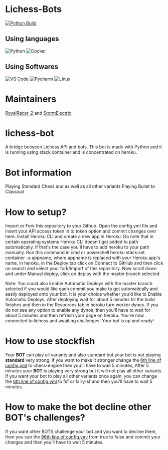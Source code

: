 # Lichess-Bots
[![Python Build](https://github.com/codingforhelp/Lichess-Bot/actions/workflows/python-build.yml/badge.svg)](https://github.com/StormElectric/Lichess-Bots/actions/workflows/python-build.yml)

## Using languages

![Python](https://img.shields.io/badge/-Python-3776AB?logo=python&logoColor=ffffff)
![Docker](https://img.shields.io/badge/-docker-00599C?logo=docker%2b%2b&logoColor=ffffff)


## Using Softwares

![VS Code](https://img.shields.io/badge/VSCode-%23007ACC?logo=Visual-studio-code)
![Pycharm](https://img.shields.io/badge/PyCharm-green?logo=PyCharm)
![Linux](https://img.shields.io/badge/-Linux-FCC624?logo=linux&logoColor=000000)

# Maintainers
[RoyalRacer_2](lichess.org/@/Royalracer_2) and [StormElectric](github.com/stormelectric)

# lichess-bot
A bridge between Lichess API and bots.
This bot is made with Python and it is running using stack container and is concentrated on heroku.

# Bot information
Playing Standard Chess and as well as all other variants
Playing Bullet to Classical
# How to setup?
Import or Fork this repository to your Github.
Open the config.yml file and insert your API access token in to token option and commit changes over here.
Install Heroku CLI and create a new app in Heroku.
Do note that in certain operating systems Heroku CLI doesn't get added to path automatically. If that's the case you'll have to add heroku to your path manually.
Run this command in cmd or powershell heroku stack:set container -a appname, where appname is replaced with your Heroku app's name.
In heroku, in the Deploy tab click on Connect to GitHub and then click on search and select your fork/import of this repository.
Now scroll down and under Manual deploy, click on deploy with the master branch selected.

Note: You could also Enable Automatic Deploys with the master branch selected if you would like each commit you make to get automatically and easily deployed onto your bot. It is your choice whether you'd like to Enable Automatic Deploys.
After deploying wait for about 5 minutes till the build finishes and then in the Resources tab in heroku turn worker dynos. If you do not see any option to enable any dynos, then you'll have to wait for about 5 minutes and then refresh your page on heroku.
You're now connected to lichess and awaiting challenges! Your bot is up and ready!

# How to use stockfish
Your **BOT** can play all variants and also standard but your bot is not playing **standard** very strong, if you want to make it stronger change the [6th line of config.yml](/config.yml#L6) to chess-engine then you'll have to wait 5 minutes, After 5 minutes your **BOT** is playing very strong but it will not play all other variants. If you want your bot to play all other variants once again, you can change the [6th line of config.yml](/config.yml#L6) to fsf or fairy-sf and then you'll have to wait 5 minutes.

# How to make the bot decline other BOT's challenges?
If you want other BOTS challenge your bot and you want to decline them, then you can the [96th line of config.yml](/config.yml#L96) from true to false and commit your changes and then you'll have to wait 5 minutes.
